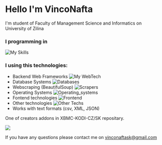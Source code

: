 # Hello I'm VincoNafta
I'm student of Faculty of Management Science and Informatics on University of Zilina

### I programming in
![My Skills](https://skillicons.dev/icons?i=java,php,python&theme=light)

### I using this technologies:
- Backend Web Frameworks
![My WebTech](https://skillicons.dev/icons?i=spring,laravel&theme=light)
- Database Systems
![Databases](https://skillicons.dev/icons?i=mysql,sqlite,postgresql&theme=light)
- Webscraping (BeautifulSoup)
![Scrapers](https://skillicons.dev/icons?i=selenium,beautifilsoup&theme=light)
- Operating Systems
![Operating_systems](https://skillicons.dev/icons?i=windows,linux,debian,ubuntu,bsd&theme=light)
- Fontend technologies
![Frontend](https://skillicons.dev/icons?i=html,css,bootstrap,&theme=light)
- Other technologies
![Other Techs](https://skillicons.dev/icons?i=docker,wordpress&theme=light)
- Works with text formats (csv, XML, JSON)


One of creators addons in XBMC-KODI-CZ/SK repositary.

![](https://komarev.com/ghpvc/?username=VincoNafta&color=blue)

If you have any questions please contact me on vinconaftask@gmail.com
<!--## Hi there 👋
-->
<!--
**VincoNafta/VincoNafta** is a ✨ _special_ ✨ repository because its `README.md` (this file) appears on your GitHub profile.

Here are some ideas to get you started:

- 🔭 I’m currently working on ...
- 🌱 I’m currently learning ...
- 👯 I’m looking to collaborate on ...
- 🤔 I’m looking for help with ...
- 💬 Ask me about ...
- 📫 How to reach me: ...
- 😄 Pronouns: ...
- ⚡ Fun fact: ...
-->
